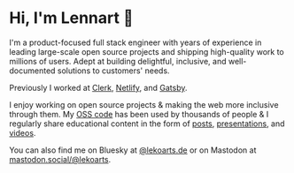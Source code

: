# Hi, I'm Lennart 👋

I'm a product-focused full stack engineer with years of experience in leading large-scale open source projects and shipping high-quality work to millions of users. Adept at building delightful, inclusive, and well-documented solutions to customers' needs. 

Previously I worked at [Clerk](https://clerk.com), [Netlify](https://www.netlify.com), and [Gatsby](https://www.gatsbyjs.com/).

I enjoy working on open source projects & making the web more inclusive through them. My [OSS code](https://github.com/LekoArts?tab=repositories&type=source) has been used by thousands of people & I regularly share educational content in the form of [posts](https://www.lekoarts.de/writing), [presentations](https://www.lekoarts.de/appearances), and [videos](https://www.lekoarts.de/appearances).

You can also find me on Bluesky at [@lekoarts.de](https://bsky.app/profile/lekoarts.de) or on Mastodon at <a rel="me" href="https://mastodon.social/@lekoarts">mastodon.social/@lekoarts</a>.
